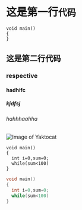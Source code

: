 # 这是第一行`代码`
```
void main()
{
}
```
## 这是第二行代码
### respective
#### hadhifc
##### kjdfsj
###### hahhhaahha

![Image of Yaktocat](https://octodex.github.com/images/yaktocat.png)

```
void main()
{
  int i=0,sum=0;
  while(sum<100)
}
```

``` C
void main()
{
  int i=0,sum=0;
  while(sum<100)
}
```
